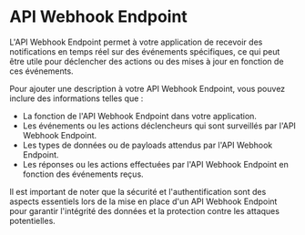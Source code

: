 # API Webhook Endpoint

L'API Webhook Endpoint permet à votre application de recevoir des notifications en temps réel sur des événements spécifiques, ce qui peut être utile pour déclencher des actions ou des mises à jour en fonction de ces événements.

Pour ajouter une description à votre API Webhook Endpoint, vous pouvez inclure des informations telles que :
- La fonction de l'API Webhook Endpoint dans votre application.
- Les événements ou les actions déclencheurs qui sont surveillés par l'API Webhook Endpoint.
- Les types de données ou de payloads attendus par l'API Webhook Endpoint.
- Les réponses ou les actions effectuées par l'API Webhook Endpoint en fonction des événements reçus.

Il est important de noter que la sécurité et l'authentification sont des aspects essentiels lors de la mise en place d'un API Webhook Endpoint pour garantir l'intégrité des données et la protection contre les attaques potentielles.
